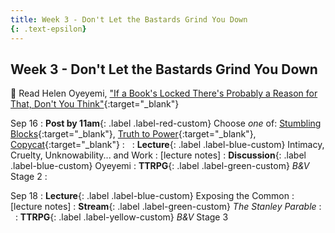 ```yaml
---
title: Week 3 - Don't Let the Bastards Grind You Down
{: .text-epsilon}
---
```


## Week 3 - Don't Let the Bastards Grind You Down

📖 Read Helen Oyeyemi, ["If a Book's Locked There's Probably a Reason for That, Don't You Think"](/ws297y/assets/pdfs/oyeyemi_if_a_book_is_locked.pdf){:target="_blank"}   

Sep 16
: **Post by 11am**{: .label .label-red-custom} Choose *one* of: [Stumbling Blocks](https://visforvali.github.io/ws297y/prompts/#stumbling-blocks){:target="_blank"}, [Truth to Power](https://visforvali.github.io/ws297y/prompts/#truth-to-power){:target="_blank"}, [Copycat](https://visforvali.github.io/ws297y/prompts/#copycat){:target="_blank"}
  : &nbsp;
: **Lecture**{: .label .label-blue-custom} Intimacy, Cruelty, Unknowability... and Work
  : [lecture notes]
: **Discussion**{: .label .label-blue-custom} Oyeyemi
: **TTRPG**{: .label .label-green-custom} *B&V* Stage 2
  : &nbsp;
  
Sep 18
: **Lecture**{: .label .label-blue-custom} Exposing the Common
  : [lecture notes]
: **Stream**{: .label .label-green-custom} *The Stanley Parable*
  : &nbsp;
: **TTRPG**{: .label .label-yellow-custom} *B&V* Stage 3